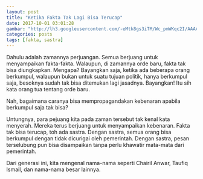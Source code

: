 ```yaml
---
layout: post
title: "Ketika Fakta Tak Lagi Bisa Terucap"
date: 2017-10-01 03:01:28
gambar: "http://lh3.googleusercontent.com/-eMtk8gs3iTM/Wc_pmWKqc2I/AAAAAAAACXc/3evKqSXn-XkexWa_dKa9mVGUdvf-ffFAgCLcBGAs/h120/thefactsite-logo-yoast.jpg"
categories: posts
tags: [fakta, sastra]
---
```


Dahulu adalah zamannya perjuangan. Semua berjuang untuk menyampaikan fakta-fakta. Walaupun, di zamannya orde baru, fakta tak bisa diungkapkan. Mengapa? Bayangkan saja, ketika ada beberapa orang berkumpul, walaupun bukan untuk suatu tujuan politik, hanya berkumpul saja, besoknya sudah tak bisa ditemukan lagi jasadnya. Bayangkan! Itu sih kata orang tua tentang orde baru.

Nah, bagaimana caranya bisa mempropagandakan kebenaran apabila berkumpul saja tak bisa?

Untungnya, para pejuang kita pada zaman tersebut tak kenal kata menyerah. Mereka terus berjuang untuk menyampaikan kebenaran. Fakta tak bisa terucap, toh ada sastra. Dengan sastra, semua orang bisa berkumpul dengan tidak dicurigai oleh pemerintah. Dengan sastra, pesan terselubung pun bisa disampaikan tanpa perlu khawatir mata-mata dari pemerintah.

Dari generasi ini, kita mengenal nama-nama seperti Chairil Anwar, Taufiq Ismail, dan nama-nama besar lainnya.